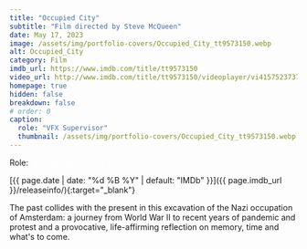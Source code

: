 ```yaml
---
title: "Occupied City"
subtitle: "Film directed by Steve McQueen"
date: May 17, 2023
image: /assets/img/portfolio-covers/Occupied_City_tt9573150.webp
alt: Occupied_City
category: Film
imdb_url: https://www.imdb.com/title/tt9573150
video_url: http://www.imdb.com/title/tt9573150/videoplayer/vi4157523737
homepage: true
hidden: false
breakdown: false
# order: 0
caption:
  role: "VFX Supervisor"
  thumbnail: /assets/img/portfolio-covers/Occupied_City_tt9573150.webp
---
```

Role: <span style="color:white">{{ page.caption.role | default: "N/A" }}</span>

[{{ page.date | date: "%d %B %Y" | default: "IMDb" }}]({{ page.imdb_url }}/releaseinfo/){:target="_blank"}

The past collides with the present in this excavation of the Nazi occupation of Amsterdam: a journey from World War II to recent years of pandemic and protest and a provocative, life-affirming reflection on memory, time and what's to come.
